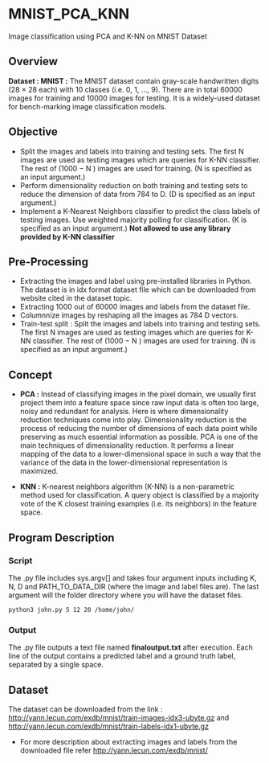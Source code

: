 # MNIST_PCA_KNN

Image classification using PCA and K-NN on MNIST Dataset

## Overview

**Dataset : MNIST :**
The MNIST dataset contain gray-scale handwritten digits (28 × 28 each) with 10 classes
(i.e. 0, 1, ..., 9). There are in total 60000 images for training and 10000 images for testing.
It is a widely-used dataset for bench-marking image classification models.

## Objective

- Split the images and labels into training and testing sets. The first N images are used as testing images which are queries for K-NN classifier. The rest of (1000 − N ) images are used for training. (N is specified as an input argument.)
- Perform dimensionality reduction on both training and testing sets to reduce the dimension of data from 784 to D. (D is specified as an input argument.)
- Implement a K-Nearest Neighbors classifier to predict the class labels of testing images. Use weighted majority polling for classification. (K is specified as an input argument.)
**Not allowed to use any library provided by K-NN classifier**

## Pre-Processing

- Extracting the images and label using pre-installed libraries in Python. The dataset is in idx format dataset file which can be downloaded from website cited in the dataset topic.
- Extracting 1000 out of 60000 images and labels from the dataset file.
- Columnnize images by reshaping all the images as 784 D vectors.
- Train-test split : Split the images and labels into training and testing sets. The first N images are used as testing images which are queries for K-NN classifier. The rest of (1000 − N ) images are used for training. (N is specified as an input argument.)

## Concept

- **PCA :**
Instead of classifying images in the pixel domain, we usually first project them into a feature space since raw input data is often too large, noisy and redundant for analysis. Here is where dimensionality reduction techniques come into play. Dimensionality reduction is the process of reducing the number of dimensions of each data point while preserving as much essential information as possible. PCA is one of the main techniques of dimensionality reduction. It performs a linear mapping of the data to a lower-dimensional space in such a way that the variance of the data in the lower-dimensional representation is maximized.

- **KNN :**
K-nearest neighbors algorithm (K-NN) is a non-parametric method used for classification. A query object is classified by a majority vote of the K closest training examples (i.e. its neighbors) in the feature space.

## Program Description

### Script

The .py file includes sys.argv[] and takes four argument inputs including K, N, D and PATH_TO_DATA_DIR (where the image and label files are). The last argument will the folder directory where you will have the dataset files.
```
python3 john.py 5 12 20 /home/john/
```

### Output

The .py file outputs a text file named **finaloutput.txt** after execution. Each line of the output contains a predicted label and a ground truth label, separated by a single space.

## Dataset

The dataset can be downloaded from the link : http://yann.lecun.com/exdb/mnist/train-images-idx3-ubyte.gz and http://yann.lecun.com/exdb/mnist/train-labels-idx1-ubyte.gz

- For more description about extracting images and labels from the downloaded file refer http://yann.lecun.com/exdb/mnist/ 
